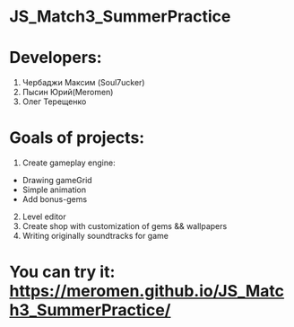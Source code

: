 # JS_Match3_SummerPractice

# Developers: 
1) Чербаджи Максим (Soul7ucker)
2) Пысин Юрий(Meromen)
3) Олег Терещенко 

# Goals of projects:
1) Create gameplay engine:
  * Drawing gameGrid
  * Simple animation
  * Add bonus-gems
2) Level editor
3) Create shop with customization of gems && wallpapers
4) Writing originally soundtracks for game

# You can try it: https://meromen.github.io/JS_Match3_SummerPractice/
